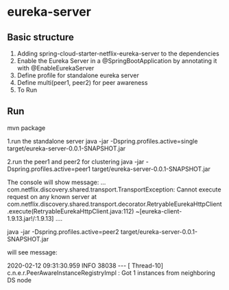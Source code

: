 # eureka-server

## Basic structure
 1. Adding spring-cloud-starter-netflix-eureka-server to the dependencies
 2. Enable the Eureka Server in a @SpringBootApplication by annotating it with @EnableEurekaServer
 3. Define profile for standalone eureka server
 4. Define multi(peer1, peer2) for peer awareness
 5. To Run

## Run

mvn package

1.run the standalone server
java -jar -Dspring.profiles.active=single target/eureka-server-0.0.1-SNAPSHOT.jar


2.run the peer1 and peer2 for clustering
java -jar -Dspring.profiles.active=peer1 target/eureka-server-0.0.1-SNAPSHOT.jar

The console will show message:
...
com.netflix.discovery.shared.transport.TransportException: Cannot execute request on any known server
	at com.netflix.discovery.shared.transport.decorator.RetryableEurekaHttpClient.execute(RetryableEurekaHttpClient.java:112) ~[eureka-client-1.9.13.jar!/:1.9.13]
....
	
java -jar -Dspring.profiles.active=peer2 target/eureka-server-0.0.1-SNAPSHOT.jar

will see message:

2020-02-12 09:31:30.959  INFO 38038 --- [      Thread-10] c.n.e.r.PeerAwareInstanceRegistryImpl    : Got 1 instances from neighboring DS node